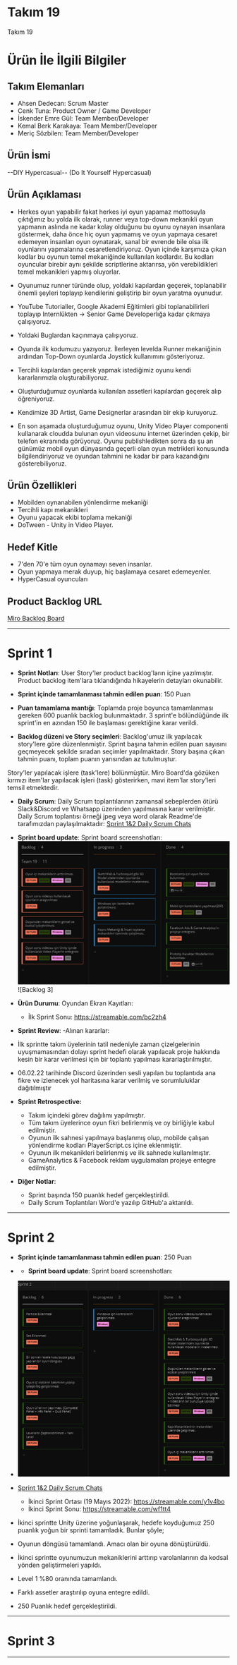 # **Takım 19**

Takım 19

# Ürün İle İlgili Bilgiler

## Takım Elemanları

- Ahsen Dedecan: Scrum Master
- Cenk Tuna: Product Owner / Game Developer
- İskender Emre Gül: Team Member/Developer
- Kemal Berk Karakaya: Team Member/Developer
- Meriç Sözbilen: Team Member/Developer

## Ürün İsmi

--DIY Hypercasual--
(Do It Yourself Hypercasual)

## Ürün Açıklaması
- Herkes oyun yapabilir fakat herkes iyi oyun yapamaz mottosuyla çıktığımız bu yolda ilk olarak, runner veya top-down mekanikli oyun yapmanın aslında ne kadar kolay olduğunu bu oyunu oynayan insanlara göstermek, daha önce hiç oyun yapmamış ve oyun yapmaya cesaret edemeyen insanları oyun oynatarak, sanal bir evrende bile olsa ilk oyunlarını yapmalarına cesaretlendiriyoruz. Oyun içinde karşımıza çıkan kodlar bu oyunun temel mekaniğinde kullanılan kodlardır. Bu kodları oyuncular birebir aynı şekilde scriptlerine aktarırsa, yön verebildikleri temel mekanikleri yapmış oluyorlar.

- Oyunumuz runner türünde olup, yoldaki kapılardan geçerek, toplanabilir önemli şeyleri toplayıp kendilerini geliştirip bir oyun yaratma oyunudur.
- YouTube Tutorialler, Google Akademi Eğitimleri gibi toplanabilirleri toplayıp Internlükten -> Senior Game Developerlığa kadar çıkmaya çalışıyoruz.
- Yoldaki Buglardan kaçınmaya çalışıyoruz.
- Oyunda ilk kodumuzu yazıyoruz. İlerleyen levelda Runner mekaniğinin ardından Top-Down oyunlarda Joystick kullanımını gösteriyoruz.
- Tercihli kapılardan geçerek yapmak istediğimiz oyunu kendi kararlarımızla oluşturabiliyoruz.
- Oluşturduğumuz oyunlarda kullanılan assetleri kapılardan geçerek alıp öğreniyoruz.
- Kendimize 3D Artist, Game Designerlar arasından bir ekip kuruyoruz.
- En son aşamada oluşturduğumuz oyunu, Unity Video Player componenti kullanarak cloudda bulunan oyun videosunu internet üzerinden çekip, bir telefon ekranında görüyoruz. Oyunu publishledikten sonra da şu an günümüz mobil oyun dünyasında geçerli olan oyun metrikleri konusunda bilgilendiriyoruz ve oyundan tahmini ne kadar bir para kazandığını gösterebiliyoruz.


## Ürün Özellikleri

- Mobilden oynanabilen yönlendirme mekaniği
- Tercihli kapı mekanikleri
- Oyunu yapacak ekibi toplama mekaniği
- DoTween  - Unity in Video Player.

## Hedef Kitle

- 7'den 70'e tüm oyun oynamayı seven insanlar.
- Oyun yapmaya merak duyup, hiç başlamaya cesaret edemeyenler.
- HyperCasual oyuncuları

## Product Backlog URL

[Miro Backlog Board](https://miro.com/app/board/uXjVO2yJuP4=/)

---

# Sprint 1

- **Sprint Notları**: User Story'ler product backlog'ların içine yazılmıştır. Product backlog item'lara tıklandığında hikayelerin detayları okunabilir.

- **Sprint içinde tamamlanması tahmin edilen puan**: 150 Puan

- **Puan tamamlama mantığı**: Toplamda proje boyunca tamamlanması gereken 600 puanlık backlog bulunmaktadır. 3 sprint'e bölündüğünde ilk sprint'in en azından 150 ile başlaması gerektiğine karar verildi.

- **Backlog düzeni ve Story seçimleri**: Backlog'umuz ilk yapılacak story'lere göre düzenlenmiştir. Sprint başına tahmin edilen puan sayısını geçmeyecek şekilde sıradan seçimler yapılmaktadır. Story başına çıkan tahmin puanı, toplam puanın yarısından az tutulmuştur. 

Story'ler yapılacak işlere (task'lere) bölünmüştür. Miro Board'da gözüken kırmızı item'lar yapılacak işleri (task) gösterirken, mavi item'lar story'leri temsil etmektedir.

- **Daily Scrum**: Daily Scrum toplantılarının zamansal sebeplerden ötürü Slack&Discord ve Whatsapp üzerinden yapılmasına karar verilmiştir. Daily Scrum toplantısı örneği jpeg veya word olarak Readme'de tarafımızdan paylaşılmaktadır: [Sprint 1&2 Daily Scrum Chats](https://github.com/lasgow/19/blob/main/daily-scrums-documents/Takim19-DailyScrumMeetingNotesSprint1.docx?raw=true)

- **Sprint board update**: Sprint board screenshotları: 
![Backlog 1](https://github.com/lasgow/19/blob/main/urun-gorselleri/miro-table-1st.png)  
![Backlog 3]

- **Ürün Durumu**: Oyundan Ekran Kayıtları:
  - İlk Sprint Sonu: https://streamable.com/bc2zh4

- **Sprint Review**: 
-Alınan kararlar: 
- İlk sprintte takım üyelerinin tatil nedeniyle zaman çizelgelerinin uyuşmamasından dolayı sprint hedefi olarak yapılacak proje hakkında kesin bir karar verilmesi için bir toplantı yapılması kararlaştırılmıştır.
- 06.02.22 tarihinde Discord üzerinden sesli yapılan bu toplantıda ana fikre ve izlenecek yol haritasına karar verilmiş ve sorumluluklar dağıtılmıştır
- **Sprint Retrospective:**
  - Takım içindeki görev dağılımı yapılmıştır.
  - Tüm takım üyelerince oyun fikri belirlenmiş ve oy birliğiyle kabul edilmiştir.
  - Oyunun ilk sahnesi yapılmaya başlanmış olup, mobilde çalışan yönlendirme kodları PlayerScript.cs içine eklenmiştir.
  - Oyunun ilk mekanikleri belirlenmiş ve ilk sahnede kullanılmıştır.
  - GameAnalytics & Facebook reklam uygulamaları projeye entegre edilmiştir.

- **Diğer Notlar**:
  - Sprint başında 150 puanlık hedef gerçekleştirildi.
  - Daily Scrum Toplantıları Word'e yazılıp GitHub'a aktarıldı.
---

# Sprint 2
- **Sprint içinde tamamlanması tahmin edilen puan**: 250 Puan
- - **Sprint board update**: Sprint board screenshotları: 
- ![Backlog 2](https://github.com/lasgow/19/blob/main/urun-gorselleri/miro-table-2nd.png)
- [Sprint 1&2 Daily Scrum Chats](https://github.com/lasgow/19/blob/main/daily-scrums-documents/Takim19-DailyScrumMeetingNotes.docx?raw=true)

  - İkinci Sprint Ortası (19 Mayıs 2022): https://streamable.com/y1v4bo
  - İkinci Sprint Sonu: https://streamable.com/wf1tt4


- İkinci sprintte Unity üzerine yoğunlaşarak, hedefe koyduğumuz 250 puanlık yoğun bir sprinti tamamladık. Bunlar şöyle;
- Oyunun döngüsü tamamlandı. Amacı olan bir oyuna dönüştürüldü.
- İkinci sprintte oyunumuzun mekaniklerini arttırıp varolanlarının da kodsal yönden geliştirmeleri yapıldı.
- Level 1 %80 oranında tamamlandı.
- Farklı assetler araştırılıp oyuna entegre edildi.
- 250 Puanlık hedef gerçekleştirildi.
---

# Sprint 3

---
